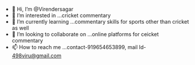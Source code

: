 - 👋 Hi, I’m @Virendersagar
- 👀 I’m interested in ...cricket commentary 
- 🌱 I’m currently learning ...commentary skills for sports other than  cricket as well
- 💞️ I’m looking to collaborate on ...online platforms for ceicket commentary 
- 📫 How to reach me ...contact-919654653899, mail Id- 498viru@gmail.com

<!---
Virendersagar/Virendersagar is a ✨ special ✨ repository because its `README.md` (this file) appears on your GitHub profile.
You can click the Preview link to take a look at your changes.
--->
